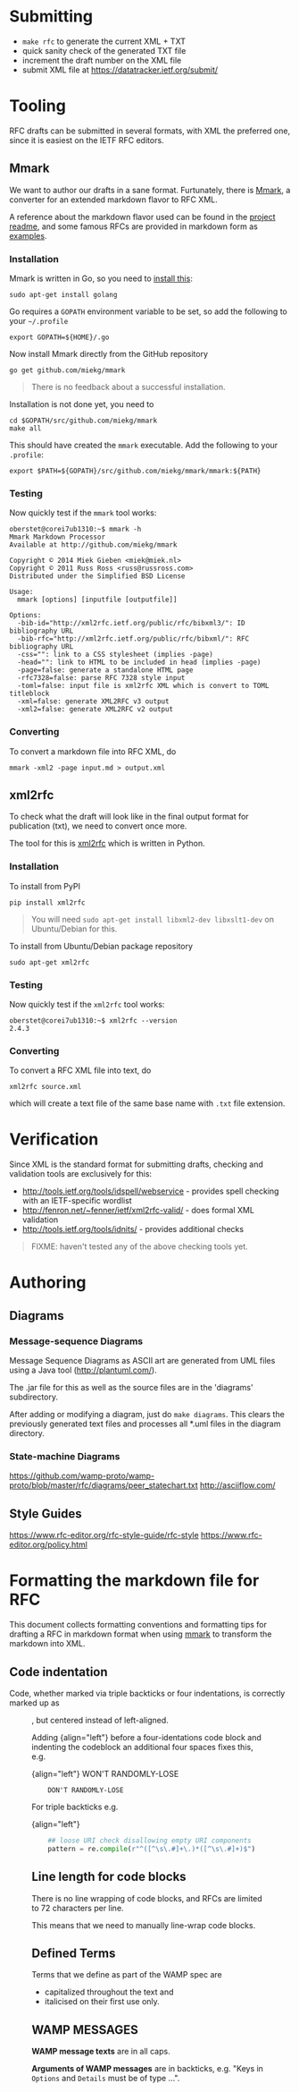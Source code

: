 # Submitting

- `make rfc` to generate the current XML + TXT
- quick sanity check of the generated TXT file
- increment the draft number on the XML file
- submit XML file at https://datatracker.ietf.org/submit/

# Tooling

RFC drafts can be submitted in several formats, with XML the preferred one, since it is easiest on the IETF RFC editors.

## Mmark

We want to author our drafts in a sane format. Furtunately, there is [Mmark](https://github.com/miekg/mmark), a converter for an extended markdown flavor to RFC XML.

A reference about the markdown flavor used can be found in the [project readme](https://github.com/miekg/mmark/blob/master/README.md), and some famous RFCs are provided in markdown form as [examples](https://github.com/miekg/mmark/tree/master/rfc).

### Installation

Mmark is written in Go, so you need to [install this](https://golang.org/doc/install):


    sudo apt-get install golang

Go requires a `GOPATH` environment variable to be set, so add the following to your `~/.profile`

    export GOPATH=${HOME}/.go

Now install Mmark directly from the GitHub repository

    go get github.com/miekg/mmark


> There is no feedback about a successful installation.

Installation is not done yet, you need to 

    cd $GOPATH/src/github.com/miekg/mmark
    make all

This should have created the `mmark` executable. Add the following to your `.profile`:

    export $PATH=${GOPATH}/src/github.com/miekg/mmark/mmark:${PATH}

### Testing

Now quickly test if the `mmark` tool works:

```console
oberstet@corei7ub1310:~$ mmark -h
Mmark Markdown Processor
Available at http://github.com/miekg/mmark

Copyright © 2014 Miek Gieben <miek@miek.nl>
Copyright © 2011 Russ Ross <russ@russross.com>
Distributed under the Simplified BSD License

Usage:
  mmark [options] [inputfile [outputfile]]

Options:
  -bib-id="http://xml2rfc.ietf.org/public/rfc/bibxml3/": ID bibliography URL
  -bib-rfc="http://xml2rfc.ietf.org/public/rfc/bibxml/": RFC bibliography URL
  -css="": link to a CSS stylesheet (implies -page)
  -head="": link to HTML to be included in head (implies -page)
  -page=false: generate a standalone HTML page
  -rfc7328=false: parse RFC 7328 style input
  -toml=false: input file is xml2rfc XML which is convert to TOML titleblock
  -xml=false: generate XML2RFC v3 output
  -xml2=false: generate XML2RFC v2 output
```

### Converting

To convert a markdown file into RFC XML, do

    mmark -xml2 -page input.md > output.xml


## xml2rfc

To check what the draft will look like in the final output format for publication (txt), we need to convert once more.

The tool for this is [xml2rfc](http://xml2rfc.ietf.org/) which is written in Python.

### Installation

To install from PyPI

    pip install xml2rfc

> You will need `sudo apt-get install libxml2-dev libxslt1-dev` on Ubuntu/Debian for this.

To install from Ubuntu/Debian package repository

    sudo apt-get xml2rfc


### Testing

Now quickly test if the `xml2rfc` tool works:

```console
oberstet@corei7ub1310:~$ xml2rfc --version
2.4.3
``` 

### Converting

To convert a RFC XML file into text, do

    xml2rfc source.xml

which will create a text file of the same base name with `.txt` file extension.


# Verification

Since XML is the standard format for submitting drafts, checking and validation tools are exclusively for this:

* http://tools.ietf.org/tools/idspell/webservice - provides spell checking with an IETF-specific wordlist
* http://fenron.net/~fenner/ietf/xml2rfc-valid/ - does formal XML validation
* http://tools.ietf.org/tools/idnits/ - provides additional checks

> FIXME: haven't tested any of the above checking tools yet.


# Authoring

## Diagrams

### Message-sequence Diagrams

Message Sequence Diagrams as ASCII art are generated from UML files using a Java tool (http://plantuml.com/).

The .jar file for this as well as the source files are in the 'diagrams' subdirectory.

After adding or modifying a diagram, just do `make diagrams`. This clears the previously generated text files and processes all *.uml files in the diagram directory.

### State-machine Diagrams

https://github.com/wamp-proto/wamp-proto/blob/master/rfc/diagrams/peer_statechart.txt
http://asciiflow.com/



## Style Guides

https://www.rfc-editor.org/rfc-style-guide/rfc-style
https://www.rfc-editor.org/policy.html



# Formatting the markdown file for RFC

This document collects formatting conventions and formatting tips for drafting a RFC in markdown format when using [mmark](https://github.com/miekg/mmark) to transform the markdown into XML.

## Code indentation

Code, whether marked via triple backticks or four indentations, is correctly marked up as <figure><artwork>, but centered instead of left-aligned.

Adding {align="left"} before a four-identations code block and indenting the codeblock an additional four spaces fixes this, e.g.

{align="left"}
        WON'T RANDOMLY-LOSE

        DON'T RANDOMLY-LOSE

For triple backticks e.g.

{align="left"}
``` python
    ## loose URI check disallowing empty URI components
    pattern = re.compile(r"^([^\s\.#]+\.)*([^\s\.#]+)$")
```


## Line length for code blocks

There is no line wrapping of code blocks, and RFCs are limited to 72 characters per line.

This means that we need to manually line-wrap code blocks.


## Defined Terms

Terms that we define as part of the WAMP spec are 

* capitalized throughout the text and
* italicised on their first use only.

## WAMP MESSAGES

**WAMP message texts** are in all caps.

**Arguments of WAMP messages** are in backticks, e.g. "Keys in `Options` and `Details` must be of type ...".

